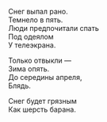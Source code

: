 Снег выпал рано.  
Темнело в пять.  
Люди предпочитали спать  
Под одеялом  
У телеэкрана.  

Только отвыкли —  
Зима опять.  
До середины апреля,  
Блядь.

Снег будет грязным  
Как шерсть барана.  